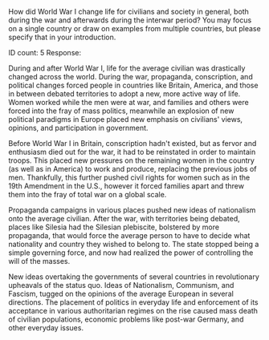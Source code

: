 How did World War I change life for civilians and society in general, both during the war and afterwards during the interwar period? You may focus on a single country or draw on examples from multiple countries, but please specify that in your introduction.

ID count: 5
Response:

During and after World War I, life for the average civilian was drastically changed across the world. During the war, propaganda, conscription, and political changes forced people in countries like Britain, America, and those in between debated territories to adopt a new, more active way of life. Women worked while the men were at war, and families and others were forced into the fray of mass politics, meanwhile an explosion of new political paradigms in Europe placed new emphasis on civilians' views, opinions, and participation in government. 

Before World War I in Britain, conscription hadn't existed, but as fervor and enthusiasm died out for the war, it had to be reinstated in order to maintain troops. This placed new pressures on the remaining women in the country (as well as in America) to work and produce, replacing the previous jobs of men. Thankfully, this further pushed civil rights for women such as in the 19th Amendment in the U.S., however it forced families apart and threw them into the fray of total war on a global scale.

Propaganda campaigns in various places pushed new ideas of nationalism onto the average civilian. After the war, with territories being debated, places like Silesia had the Silesian plebiscite, bolstered by more propaganda, that would force the average person to have to decide what nationality and country they wished to belong to. The state stopped being a simple governing force, and now had realized the power of controlling the will of the masses.

New ideas overtaking the governments of several countries in revolutionary upheavals of the status quo. Ideas of Nationalism, Communism, and Fascism, tugged on the opinions of the average European in several directions. The placement of politics in everyday life and enforcement of its acceptance in various authoritarian regimes on the rise caused mass death of civilian populations, economic problems like post-war Germany, and other everyday issues.